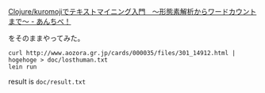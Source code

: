 [Clojure/kuromojiでテキストマイニング入門　～形態素解析からワードカウントまで～ - あんちべ！](http://antibayesian.hateblo.jp/entry/2013/09/10/231334)

をそのままやってみた。

```
curl http://www.aozora.gr.jp/cards/000035/files/301_14912.html | hogehoge > doc/losthuman.txt
lein run
```

result is `doc/result.txt`

